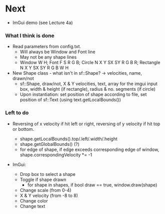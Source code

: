 
# Next
- ImGui demo (see Lecture 4a)

### What I think is done
- Read parameters from config.txt.
	- Will always be Window and Font line
	- May not be any shape lines
	- Window W H; Font F S R G B; Circle N X Y SX SY R G B R; Rectangle N X Y SX SY R G B W H
- New Shape class - what isn't in sf::Shape? -> velocities, name, drawn/not
	- sf::Shape, draw/not, X & Y velocities, text, array for the imgui input box, width & height (if rectangle), radius & no. segments (if circle)
	- Upon instantiation: set position of shape according to file, set position of sf::Text (using text.getLocalBounds())

### Left to do
- Reversing of x velocity if hit left or right, reversing of y velocity if hit top or bottom.
	- shape.getLocalBounds().top/.left/.width/.height
	- shape.getGlobalBounds() (?)
	- for edge of shape, if edge exceeds corresponding edge of window, shape.correspondingVelocity *= -1

- ImGui:
	- Drop box to select a shape
	- Toggle if shape drawn
		- for shape in shapes, if bool draw == true, window.draw(shape)
	- Change scale (from 0-4)
	- X & Y velocity (from -8 to 8)	
	- Change color
	- Change text
